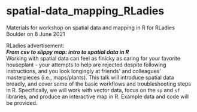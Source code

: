 # spatial-data_mapping_RLadies
Materials for workshop on spatial data and mapping in R for RLadies Boulder on 8 June 2021

RLadies advertisement:   
***From csv to slippy map: intro to spatial data in R***  
Working with spatial data can feel as finicky as caring for your favorite houseplant - your attempts to help are rejected despite following instructions, and you look longingly at friends' and colleagues' masterpieces (i.e., maps/plants). This talk will introduce spatial data broadly, and cover some of the basic workflows and troubleshooting steps in R. Specifically, we will work with vector data, focus on the `sp` and `sf` libraries, and produce an interactive map in R. Example data and code will be provided.
